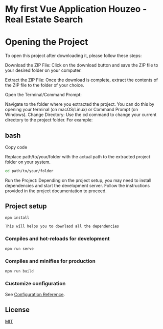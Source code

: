 # My first Vue Application Houzeo - Real Estate Search

# Opening the Project

To open this project after downloading it, please follow these steps:

Download the ZIP File: Click on the download button and save the ZIP file to your desired folder on your computer.

Extract the ZIP File: Once the download is complete, extract the contents of the ZIP file to the folder of your choice.

Open the Terminal/Command Prompt:

Navigate to the folder where you extracted the project. You can do this by opening your terminal (on macOS/Linux) or Command Prompt (on Windows).
Change Directory: Use the cd command to change your current directory to the project folder. For example:

## bash
Copy code

Replace path/to/your/folder with the actual path to the extracted project folder on your system.

```bash
cd path/to/your/folder
```

Run the Project: Depending on the project setup, you may need to install dependencies and start the development server. Follow the instructions provided in the project documentation to proceed.

## Project setup
```
npm install 
```

```
This will helps you to downlaod all the dependencies 
```

### Compiles and hot-reloads for development
```
npm run serve
```

### Compiles and minifies for production
```
npm run build
```

### Customize configuration
See [Configuration Reference](https://cli.vuejs.org/config/).

## License

[MIT](https://github.com/Rizwan116)
